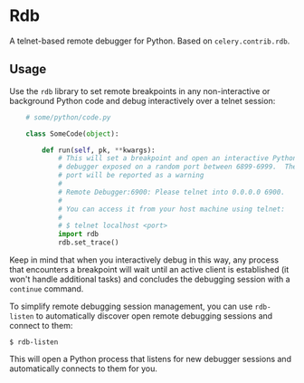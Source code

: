 Rdb
===
A telnet-based remote debugger for Python.  Based on `celery.contrib.rdb`.

Usage
-----

Use the `rdb` library to set remote breakpoints in any non-interactive or
background Python code and debug interactively over a telnet session:

```python
    # some/python/code.py

    class SomeCode(object):

        def run(self, pk, **kwargs):
            # This will set a breakpoint and open an interactive Python
            # debugger exposed on a random port between 6899-6999.  The chosen
            # port will be reported as a warning
            #
            # Remote Debugger:6900: Please telnet into 0.0.0.0 6900.
            #
            # You can access it from your host machine using telnet:
            #
            # $ telnet localhost <port>
            import rdb
            rdb.set_trace()
```

Keep in mind that when you interactively debug in this way, any process
that encounters a breakpoint will wait until an active client is established
(it won't handle additional tasks) and concludes the debugging session with
a `continue` command.

To simplify remote debugging session management, you can use `rdb-listen`
to automatically discover open remote debugging sessions and connect to them:

```
$ rdb-listen
```

This will open a Python process that listens for new debugger sessions and
automatically connects to them for you.
